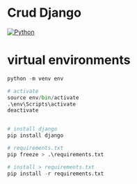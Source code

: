 # Crud Django

[![Python](https://img.shields.io/badge/3.11.2-black?style=flat&logo=python)](https://github.com/hustavoJhon/basic/PYTHON)

# virtual environments

```python
python -m venv env

# activate
source env/bin/activate
.\env\Scripts\activate
deactivate


# install django
pip install django

# requirements.txt
pip freeze > .\requirements.txt

# install > requirements.txt
pip install -r requirements.txt

```

